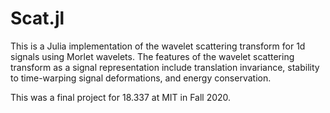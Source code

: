 # Scat.jl
This is a Julia implementation of the wavelet scattering transform for 1d signals using Morlet wavelets.
The features of the wavelet scattering transform as a signal representation include translation invariance, stability to time-warping signal deformations, and energy conservation.

This was a final project for 18.337 at MIT in Fall 2020.
